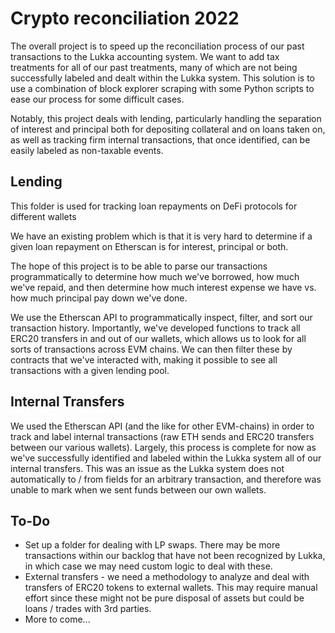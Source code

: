 # Crypto reconciliation 2022

The overall project is to speed up the reconciliation process of our past transactions to the Lukka accounting system. We want to add tax treatments for all of our past treatments, many of which are not being successfully labeled and dealt within the Lukka system. This solution is to use a combination of block explorer scraping with some Python scripts to ease our process for some difficult cases.

Notably, this project deals with lending, particularly handling the separation of interest and principal both for depositing collateral and on loans taken on, as well as tracking firm internal transactions, that once identified, can be easily labeled as non-taxable events.

## Lending

This folder is used for tracking loan repayments on DeFi protocols for different wallets

We have an existing problem which is that it is very hard to determine if a given loan repayment on Etherscan is for interest, principal or both.

The hope of this project is to be able to parse our transactions programmatically to determine how much we've borrowed, how much we've repaid, and then determine how much interest expense we have vs. how much principal pay down we've done.

We use the Etherscan API to programmatically inspect, filter, and sort our transaction history. Importantly, we've developed functions to track all ERC20 transfers in and out of our wallets, which allows us to look for all sorts of transactions across EVM chains. We can then filter these by contracts that we've interacted with, making it possible to see all transactions with a given lending pool.

## Internal Transfers

We used the Etherscan API (and the like for other EVM-chains) in order to track and label internal transactions (raw ETH sends and ERC20 transfers between our various wallets). Largely, this process is complete for now as we've successfully identified and labeled within the Lukka system all of our internal transfers. This was an issue as the Lukka system does not automatically to / from fields for an arbitrary transaction, and therefore was unable to mark when we sent funds between our own wallets.

## To-Do

- Set up a folder for dealing with LP swaps. There may be more transactions within our backlog that have not been recognized by Lukka, in which case we may need custom logic to deal with these.
- External transfers - we need a methodology to analyze and deal with transfers of ERC20 tokens to external wallets. This may require manual effort since these might not be pure disposal of assets but could be loans / trades with 3rd parties.
- More to come...
